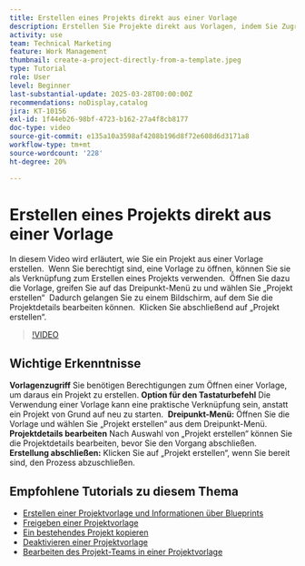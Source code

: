 ```yaml
---
title: Erstellen eines Projekts direkt aus einer Vorlage
description: Erstellen Sie Projekte direkt aus Vorlagen, indem Sie Zugriffsrechte sicherstellen, das Dreipunkt-Menü verwenden, um „Projekt erstellen“ auszuwählen, die Projektdetails nach Bedarf bearbeiten und den Prozess für eine effiziente Einrichtungsalternative abschließen.
activity: use
team: Technical Marketing
feature: Work Management
thumbnail: create-a-project-directly-from-a-template.jpeg
type: Tutorial
role: User
level: Beginner
last-substantial-update: 2025-03-28T00:00:00Z
recommendations: noDisplay,catalog
jira: KT-10156
exl-id: 1f44eb26-98bf-4723-b162-27a4f8cb8177
doc-type: video
source-git-commit: e135a10a3598af4208b196d8f72e608d6d3171a8
workflow-type: tm+mt
source-wordcount: '228'
ht-degree: 20%

---
```


# Erstellen eines Projekts direkt aus einer Vorlage

In diesem Video wird erläutert, wie Sie ein Projekt aus einer Vorlage erstellen. &#x200B; Wenn Sie berechtigt sind, eine Vorlage zu öffnen, können Sie sie als Verknüpfung zum Erstellen eines Projekts verwenden. &#x200B; Öffnen Sie dazu die Vorlage, greifen Sie auf das Dreipunkt-Menü zu und wählen Sie „Projekt erstellen“ &#x200B; Dadurch gelangen Sie zu einem Bildschirm, auf dem Sie die Projektdetails bearbeiten können. &#x200B; Klicken Sie abschließend auf „Projekt erstellen“. &#x200B;

>[!VIDEO](https://video.tv.adobe.com/v/3456013/?quality=12&learn=on&enablevpops)

## Wichtige Erkenntnisse

**Vorlagenzugriff** Sie benötigen Berechtigungen zum Öffnen einer Vorlage, um daraus ein Projekt zu erstellen. &#x200B;
**Option für den Tastaturbefehl** Die Verwendung einer Vorlage kann eine praktische Verknüpfung sein, anstatt ein Projekt von Grund auf neu zu starten. &#x200B;
**Dreipunkt-Menü:** Öffnen Sie die Vorlage und wählen Sie „Projekt erstellen“ aus dem Dreipunkt-Menü. &#x200B;
**Projektdetails bearbeiten** Nach Auswahl von „Projekt erstellen“ können Sie die Projektdetails bearbeiten, bevor Sie den Vorgang abschließen. &#x200B;
**Erstellung abschließen:** Klicken Sie auf „Projekt erstellen“, wenn Sie bereit sind, den Prozess abzuschließen. &#x200B;


## Empfohlene Tutorials zu diesem Thema

* [Erstellen einer Projektvorlage und Informationen über Blueprints](/help/manage-work/create-and-manage-project-templates/create-a-project-template.md)
* [Freigeben einer Projektvorlage](/help/manage-work/create-and-manage-project-templates/share-a-project-template.md)
* [Ein bestehendes Projekt kopieren](/help/manage-work/manage-projects/copy-an-existing-project.md)
* [Deaktivieren einer Projektvorlage](/help/manage-work/create-and-manage-project-templates/deactivate-a-project-template.md)
* [Bearbeiten des Projekt-Teams in einer Projektvorlage](/help/manage-work/create-and-manage-project-templates/edit-the-project-team-in-a-project-template.md)
